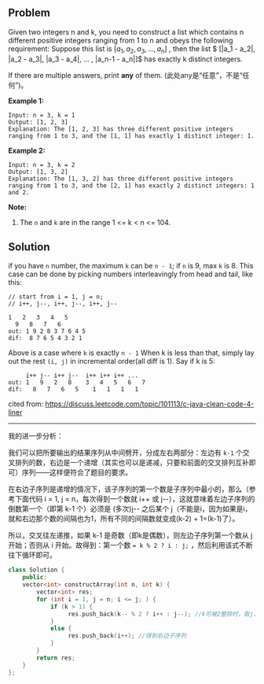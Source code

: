 ## Problem

Given two integers n and k, you need to construct a list which contains n different positive integers ranging from 1 to n and obeys the following requirement: 
Suppose this list is $[a_1, a_2, a_3, ... , a_n]$ , then the list $ [|a_1 - a_2|, |a_2 - a_3|, |a_3 - a_4|, ... , |a_n-1 - a_n|]$ has exactly k distinct integers.

If there are multiple answers, print **any** of them. (此处any是“任意”，不是“任何”)。

**Example 1:**

```
Input: n = 3, k = 1
Output: [1, 2, 3]
Explanation: The [1, 2, 3] has three different positive integers ranging from 1 to 3, and the [1, 1] has exactly 1 distinct integer: 1.

```

**Example 2:**

```
Input: n = 3, k = 2
Output: [1, 3, 2]
Explanation: The [1, 3, 2] has three different positive integers ranging from 1 to 3, and the [2, 1] has exactly 2 distinct integers: 1 and 2.

```

**Note:**

1. The `n` and `k` are in the range 1 <= k < n <= 104.





## Solution

if you have `n` number, the maximum `k` can be `n - 1`;
if `n` is 9, max `k` is 8.
This case can be done by picking numbers interleavingly from head and tail, like this:

```
// start from i = 1, j = n;
// i++, j--, i++, j--, i++, j--

1   2   3   4   5
  9   8   7   6
out: 1 9 2 8 3 7 6 4 5
dif:  8 7 6 5 4 3 2 1
```

Above is a case where `k` is exactly `n - 1`
When k is less than that, simply lay out the rest `(i, j)` in incremental
order(all diff is 1). Say if k is 5:

```
     i++ j-- i++ j--  i++ i++ i++ ...
out: 1   9   2   8    3   4   5   6   7
dif:   8   7   6   5    1   1   1   1 
```

cited from: https://discuss.leetcode.com/topic/101113/c-java-clean-code-4-liner

---

我的进一步分析：

我们可以把所要输出的结果序列从中间劈开，分成左右两部分：左边有 `k-1` 个交叉排列的数，右边是一个递增（其实也可以是递减，只要和前面的交叉排列互补即可）序列——这样便符合了题目的要求。

在右边子序列是递增的情况下，该子序列的第一个数是子序列中最小的，那么（参考下面代码 i = 1, j = n，每次得到一个数就 i++ 或 j--），这就意味着左边子序列的倒数第一个（即第 k-1 个）必须是 (多次)j-- 之后某个 j（不能是i，因为如果是i，就和右边那个数的间隔也为1，所有不同的间隔数就变成(k-2) + 1=(k-1)了）。

所以，交叉往左递推，如果 k-1 是奇数（即k是偶数），则左边子序列第一个数从 j 开始；否则从 i 开始。故得到：第一个数 `= k % 2 ? i : j;` ，然后利用该式不断往下循环即可。

```c++
class Solution {
    public:
    vector<int> constructArray(int n, int k) {
        vector<int> res;
        for (int i = 1, j = n; i <= j; ) {
            if (k > 1) {
                 res.push_back(k-- % 2 ? i++ : j--); //k可被2整除时，取j，否则取i 
            }
            else {
                 res.push_back(i++); //得到右边子序列 
            }
        }
        return res;
    }
};
```


